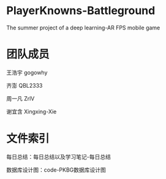 # PlayerKnowns-Battleground
The summer project of a deep learning-AR FPS mobile game

# 团队成员
王浩宇 gogowhy

齐澎 QBL2333

周一凡 ZrlV

谢宜含 Xingxing-Xie

# 文件索引 
 
 每日总结：每日总结以及学习笔记-每日总结

 数据库设计图：code-PKBG数据库设计图
 
